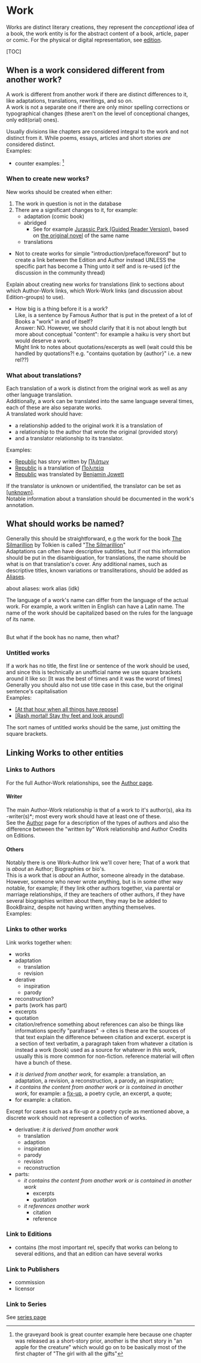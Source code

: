 # Work

Works are distinct literary creations, they represent the _conceptional_ idea of a book, the work entity is for the abstract content of a book, article, paper or comic. For the physical or digital representation, see [edition](edition.md).

[TOC]

## When is a work considered different from another work?

A work is different from another work if there are distinct differences to it, like adaptations, translations, rewritings, and so on.<br>
A work is not a separate one if there are only minor spelling corrections or typographical changes (these aren't on the level of conceptional changes, only edit(orial) ones).

Usually divisions like chapters are considered integral to the work and not distinct from it. While poems, essays, articles and short stories *are* considered distinct.<br>
Examples:

- counter examples: [^1]


### When to create new works?
New works should be created when either:

1. The work in question is not in the database
2. There are a significant changes to it, for example:
    * adaptation (comic book)
    * abridged
        * See for example [Jurassic Park (Guided Reader Version)](https://bookbrainz.org/work/c6f3b5a5-646e-46ed-8565-c9551c8a67d4), based on [the original novel](https://bookbrainz.org/work/5479960d-a3a4-4028-a085-ca5bde76c32b) of the same name
    * translations

- Not to create works for simple "introduction/preface/foreword" but to create a link between the Edition and Author instead UNLESS the specific part has become a Thing unto it self and is re-used (cf the discussion in the community thread)

Explain about creating new works for translations (link to sections about which Author-Work links, which Work-Work links (and discussion about Edition-groups) to use).

- How big is a thing before it is a work?<br>
Like, is a sentence by Famous Author that is put in the pretext of a lot of Books a "work" in and of itself?<br>
Answer: NO. However, we should clarify that it is not about length but more about conceptual "content": for example a haiku is very short but would deserve a work.<br>
Might link to notes about quotations/excerpts as well (wait could this be handled by quotations?! e.g. "contains quotation by {author}" i.e. a new rel??)

### What about translations?

Each translation of a work is distinct from the original work as well as any other language translation.<br>
Additionally, a work can be translated into the same language several times, each of these are also separate works.<br>
A translated work should have:<br>

- a relationship added to the original work it is a translation of
- a relationship to the author that wrote the original (provided story)
- and a translator relationship to its translator.

Examples:

- [Republic](https://bookbrainz.org/work/c1b11cb0-38b0-49ea-88e8-83566c5589ad) has story written by [Πλάτων](https://bookbrainz.org/author/3efc11ba-87ae-4cd0-9677-373f7618925a)
- [Republic](https://bookbrainz.org/work/c1b11cb0-38b0-49ea-88e8-83566c5589ad) is a translation of [Πολιτεία](https://bookbrainz.org/work/40002c97-41df-4659-b0e0-b30dfa5cbc59)
- [Republic](https://bookbrainz.org/work/c1b11cb0-38b0-49ea-88e8-83566c5589ad) was translated by [Benjamin Jowett](https://bookbrainz.org/author/dc98466f-9e81-4fb1-a714-3b62b625b455)

If the translator is unknown or unidentified, the translator can be set as [[unknown]](https://bookbrainz.org/author/6c1b8f55-4c7e-4739-bfa2-1979da4c68e1).<br>
Notable information about a translation should be documented in the work's annotation.

## What should works be named?
Generally this should be straightforward, e.g the work for the book [The Silmarillion](https://bookbrainz.org/edition/6d2273eb-2f4e-444f-be61-15f0c23e7451) by Tolkien is called "[The Silmarillion](https://bookbrainz.org/work/e6b73035-4bf5-4989-a877-291d98309e8b)"<br>
Adaptations can often have descriptive subtitles, but if not this information should be put in the disambiguation, for translations, the name should be what is on that translation's cover. Any additional names, such as descriptive titles, known variations or transliterations, should be added as [Aliases](/glossary).

about aliases:
work alias 
(idk)

The language of a work's name can differ from the language of the actual work. For example, a work written in English can have a Latin name. The name of the work should be capitalized based on the rules for the language of its name.<br>
<br>

But what if the book has no name, then what?

### Untitled works
If a work has no title, the first line or sentence of the work should be used, and since this is technically an unofficial name we use square brackets around it like so: [It was the best of times and it was the worst of times]
Generally you should also not use title case in this case, but the original sentence's capitalisation<br>
Examples:

- [[At that hour when all things have repose]](https://bookbrainz.org/work/c0b50c4b-d57d-43bf-83b2-4930d938a0e4)
- [[Rash mortal! Stay thy feet and look around]](https://bookbrainz.org/work/ed6d8c28-fe3c-4fde-b399-6663c2225805)

The sort names of untitled works should be the same, just omitting the square brackets.


## Linking Works to other entities

### Links to Authors
For the full Author-Work relationships, see the [Author page](author.md).

#### Writer
The main Author-Work relationship is that of a work to it's author(s), aka its -writer(s)*; most every work should have at least one of these.<br>
See the [Author](./author.md) page for a description of the types of authors and also the difference between the "written by" Work relationship and Author Credits on Editions.

#### Others
Notably there is one Work-Author link we'll cover here; That of a work that is *about* an Author; Biographies or bio's.<br>
This is a work that is _about_ an Author, someone already in the database. However, someone who never wrote anything, but is in some other way notable, for example; if they link other authors together, via parental or marriage relationships, if they are teachers of other authors, if they have several biographies written about them, they may be be added to BookBrainz, despite not having written anything themselves.<br>
Examples:

### Links to other works
Link works together when:

* works
 * adaptation
     * translation
     * revision
 * derative
     * inspiration
     * parody
 * reconstruction?
* parts (work has part)
 * excerpts
 * quotation
 * citation/refrence
   something about references can also be things like informations
   specify "parafrases" -> cites is these are the sources of that text
   explain the difference between citation and excerpt. excerpt is a section of text verbatim, a paragraph taken from whatever
a citation is instead a work (book) used as a source for whatever in *this* work, usually this is more common for non-fiction.
reference material will often have a bunch of these.


- *it is derived from another work*, for example: a translation, an adaptation, a revision, a reconstruction, a parody, an inspiration;
- *it contains the content from another work or is contained in another work*, for example: a [fix-up](https://en.wikipedia.org/wiki/Fix-up), a poetry cycle, an excerpt, a quote;
-  for example: a citation.

Except for cases such as a fix-up or a poetry cycle as mentioned above, a discrete work should not represent a collection of works.

- derivative: *it is derived from another work*
    - translation
    - adaption
    - inspiration
    - parody
    - revision
    - reconstruction
- parts:
    - *it contains the content from another work or is contained in another work*
        - excerpts
        - quotation
    - *it references another work*
        - citation
        - reference



### Link to Editions
- contains (the most important rel, specify that works can belong to several editions, and that an edition can have several works

### Link to Publishers
- commission
- licensor

### Link to Series
See [series page](./series.md)


[^1]: the graveyard book is  great counter example here because one chapter was released as a short-story prior, another is the short story in "an apple for the creature" which would go on to be basically most of the first chapter of "The girl with all the gifts"